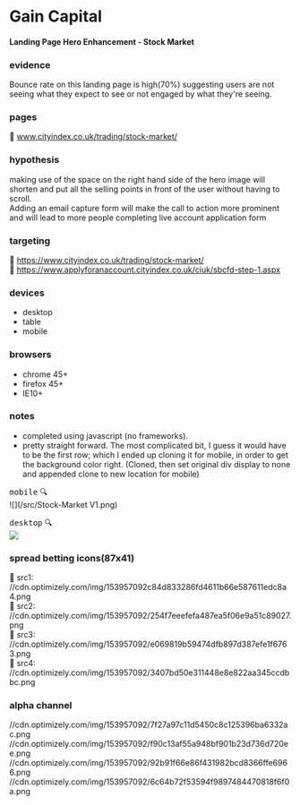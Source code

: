 #  Gain Capital
#### Landing Page Hero Enhancement - Stock Market

### evidence
Bounce rate on this landing page is high(70%) suggesting users are not seeing what they expect to see or not engaged by what they're seeing.

### pages
:round_pushpin:  www.cityindex.co.uk/trading/stock-market/

### hypothesis
making use of the space on the right hand side of the hero image will shorten and put all the selling points in front of the user without having to scroll.  
Adding an email capture form will make the call to action more prominent and will lead to more people completing live account application form

### targeting
:round_pushpin: https://www.cityindex.co.uk/trading/stock-market/        
:round_pushpin: https://www.applyforanaccount.cityindex.co.uk/ciuk/sbcfd-step-1.aspx

### devices
- desktop
- table
- mobile

### browsers
- chrome 45+
- firefox 45+
- IE10+


### notes
- completed using javascript (no frameworks).     
- pretty straight forward. The most complicated bit, I guess it would have to be the first row; which I ended up cloning it for mobile, in order to get the background color right. (Cloned, then set original div display to none and appended clone to new location for mobile)


<kbd>mobile</kbd>  :mag:            
 ![](/src/Stock-Market V1.png)

<kbd>desktop</kbd> :mag:          
![](/src/desktopv1.png)




### spread betting icons(87x41)
:small_blue_diamond: src1:  
//cdn.optimizely.com/img/153957092c84d833286fd4611b66e587611edc8a4.png      
:small_blue_diamond: src2: 
//cdn.optimizely.com/img/153957092/254f7eeefefa487ea5f06e9a51c89027.png       
:small_blue_diamond: src3:
//cdn.optimizely.com/img/153957092/e069819b59474dfb897d387efe1f6763.png      
:small_blue_diamond: src4: 
//cdn.optimizely.com/img/153957092/3407bd50e311448e8e822aa345ccdbbc.png   

### alpha channel
//cdn.optimizely.com/img/153957092/7f27a97c11d5450c8c125396ba6332ac.png
//cdn.optimizely.com/img/153957092/f90c13af55a948bf901b23d736d720ee.png
//cdn.optimizely.com/img/153957092/92b91f66e86f431982bcd8366ffe6966.png
//cdn.optimizely.com/img/153957092/6c64b72f53594f9897484470818f6f0a.png











